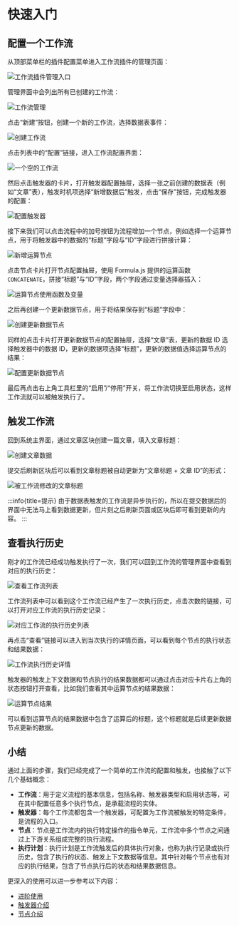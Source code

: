# 快速入门

## 配置一个工作流

从顶部菜单栏的插件配置菜单进入工作流插件的管理页面：

![工作流插件管理入口](https://nocobase-docs.oss-cn-beijing.aliyuncs.com/872169fb0cf277715178d1a6804e12cd.png)

管理界面中会列出所有已创建的工作流：

![工作流管理](https://nocobase-docs.oss-cn-beijing.aliyuncs.com/6d31e5c6c94a51513e6569dbc410c01f.png)

点击“新建”按钮，创建一个新的工作流，选择数据表事件：

![创建工作流](https://nocobase-docs.oss-cn-beijing.aliyuncs.com/57f23ce3c91d153ea235f95268a63d98.png)

点击列表中的“配置”链接，进入工作流配置界面：

![一个空的工作流](https://nocobase-docs.oss-cn-beijing.aliyuncs.com/d6a3bc6b3fd03cba5bb10f142c38e2bf.png)

然后点击触发器的卡片，打开触发器配置抽屉，选择一张之前创建的数据表（例如“文章”表），触发时机项选择“新增数据后”触发，点击“保存”按钮，完成触发器的配置：

![配置触发器](https://nocobase-docs.oss-cn-beijing.aliyuncs.com/f96015efe87759d6836d2a1c58d92884.png)

接下来我们可以点击流程中的加号按钮为流程增加一个节点，例如选择一个运算节点，用于将触发器中的数据的“标题”字段与“ID”字段进行拼接计算：

![新增运算节点](https://nocobase-docs.oss-cn-beijing.aliyuncs.com/60eeee25e6847a91fad50784c8c508ad.png)

点击节点卡片打开节点配置抽屉，使用 Formula.js 提供的运算函数 `CONCATENATE`，拼接“标题”与“ID”字段，两个字段通过变量选择器插入：

![运算节点使用函数及变量](https://nocobase-docs.oss-cn-beijing.aliyuncs.com/837e4851a4c70a1932542caadef3431b.png)

之后再创建一个更新数据节点，用于将结果保存到“标题”字段中：

![创建更新数据节点](https://nocobase-docs.oss-cn-beijing.aliyuncs.com/494f72dff72b4410240b04c59cbbd322.png)

同样的点击卡片打开更新数据节点的配置抽屉，选择“文章”表，更新的数据 ID 选择触发器中的数据 ID，更新的数据项选择“标题”，更新的数据值选择运算节点的结果：

![配置更新数据节点](https://nocobase-docs.oss-cn-beijing.aliyuncs.com/2e147c93643e7ebc709b9b7ab4f3af8c.png)

最后再点击右上角工具栏里的“启用”/“停用”开关，将工作流切换至启用状态，这样工作流就可以被触发执行了。

## 触发工作流

回到系统主界面，通过文章区块创建一篇文章，填入文章标题：

![创建文章数据](https://nocobase-docs.oss-cn-beijing.aliyuncs.com/d21a1a5833d5f54f52678ea18e9922f2.png)

提交后刷新区块后可以看到文章标题被自动更新为“文章标题 + 文章 ID”的形式：

![被工作流修改的文章标题](https://nocobase-docs.oss-cn-beijing.aliyuncs.com/3a700445896965c46c70ac51a07bbdb9.png)

:::info{title=提示}
由于数据表触发的工作流是异步执行的，所以在提交数据后的界面中无法马上看到数据更新，但片刻之后刷新页面或区块后即可看到更新的内容。
:::

## 查看执行历史

刚才的工作流已经成功触发执行了一次，我们可以回到工作流的管理界面中查看到对应的执行历史：

![查看工作流列表](https://nocobase-docs.oss-cn-beijing.aliyuncs.com/92952de7fe6472db7d247a915e36100a.png)

工作流列表中可以看到这个工作流已经产生了一次执行历史，点击次数的链接，可以打开对应工作流的执行历史记录：

![对应工作流的执行历史列表](https://nocobase-docs.oss-cn-beijing.aliyuncs.com/00537af15c6ae43d745106178242bc09.png)

再点击“查看”链接可以进入到当次执行的详情页面，可以看到每个节点的执行状态和结果数据：

![工作流执行历史详情](https://nocobase-docs.oss-cn-beijing.aliyuncs.com/93ec7ce25391d71cf7a109c9d03d5a48.png)

触发器的触发上下文数据和节点执行的结果数据都可以通过点击对应卡片右上角的状态按钮打开查看，比如我们查看其中运算节点的结果数据：

![运算节点结果](https://nocobase-docs.oss-cn-beijing.aliyuncs.com/10c22b923d3de0a0d58fa9283780f592.png)

可以看到运算节点的结果数据中包含了运算后的标题，这个标题就是后续更新数据节点更新的数据。

## 小结

通过上面的步骤，我们已经完成了一个简单的工作流的配置和触发，也接触了以下几个基础概念：

- **工作流**：用于定义流程的基本信息，包括名称、触发器类型和启用状态等，可在其中配置任意多个执行节点，是承载流程的实体。
- **触发器**：每个工作流都包含一个触发器，可配置为工作流被触发的特定条件，是流程的入口。
- **节点**：节点是工作流内的执行特定操作的指令单元，工作流中多个节点之间通过上下游关系组成完整的执行流程。
- **执行计划**：执行计划是工作流触发后的具体执行对象，也称为执行记录或执行历史，包含了执行的状态、触发上下文数据等信息。其中针对每个节点也有对应的执行结果，包含了节点执行后的状态和结果数据信息。

更深入的使用可以进一步参考以下内容：

- [进阶使用](../advanced/index.md)
- [触发器介绍](../triggers/index/index.md)
- [节点介绍](../nodes/index/index.md)

